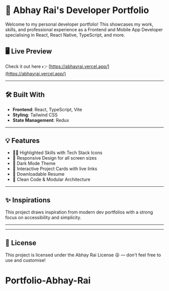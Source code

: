 # 🚀 Abhay Rai's Developer Portfolio

Welcome to my personal developer portfolio! This showcases my work, skills, and professional experience as a Frontend and Mobile App Developer specialising in React, React Native, TypeScript, and more.

## 🖥️ Live Preview

Check it out here 👉 [https://abhayrai.vercel.app/](https://abhayrai.vercel.app/)

---

## 🛠️ Built With

- **Frontend**: React, TypeScript, Vite  
- **Styling**: Tailwind CSS 
- **State Management**: Redux 

---

## 💡 Features

- 👨‍💻 Highlighted Skills with Tech Stack Icons  
- 📱 Responsive Design for all screen sizes  
- 🌙 Dark Mode Theme  
- 🔗 Interactive Project Cards with live links  
- 📄 Downloadable Resume  
- 🧠 Clean Code & Modular Architecture

---

## ✨ Inspirations

This project draws inspiration from modern dev portfolios with a strong focus on accessibility and simplicity.

---


---

## 📜 License

This project is licensed under the Abhay Rai License 😜 — don't feel free to use and customise!

# Portfolio-Abhay-Rai
